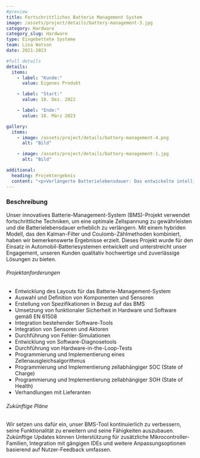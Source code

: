 ```yaml
---
#preview
title: Fortschrittliches Batterie Management System
image: /assets/project/details/battery-management-3.jpg
category: Hardware
category_slug: Hardware
type: Eingebettete Systeme
team: Lina Watson
date: 2021-2023

#full details
details:
  items:
    - label: "Kunde:"
      value: Eigenes Produkt

    - label: "Start:"
      value: 18. Dez. 2022

    - label: "Ende:"
      value: 18. März 2023

gallery:
  items:
    - image: /assets/project/details/battery-management-4.png
      alt: "Bild"

    - image: /assets/project/details/battery-management-1.jpg
      alt: "Bild"

additional:
  heading: Projektergebnis
  content: "<p>Verlängerte Batterielebensdauer: Das entwickelte intelligente Batteriesystem erhöhte die Lebensdauer um mehr als 60 % und zeigte signifikante Verbesserungen in Effizienz und Langlebigkeit. Automatisierte Extraktion: Unser Tool automatisiert den Extraktionsprozess und spart Entwicklern wertvolle Zeit und Mühe. Umfassende Datenorganisation: Entwickler haben Zugriff auf eine detaillierte Liste von Variablen, einschließlich Adressen, Größen, Modulnamen und Datentypen, die alle im XML-Format organisiert sind. Nahtlose Integration: Speziell für die STM32-Serie von Mikrocontrollern entwickelt und kompatibel mit Debug-Dateien, die von Keil uVision-Projekten generiert wurden, wodurch eine nahtlose Integration in bestehende Workflows gewährleistet wird. Anpassbar: Benutzer können den Extraktionsprozess und das Ausgabeformat an ihre spezifischen Anforderungen anpassen. Benutzerfreundliche Oberfläche: Mit einer intuitiven Benutzeroberfläche ist unsere Anwendung für Entwickler aller Erfahrungsstufen zugänglich.</li></ul>"
---
```


### Beschreibung

Unser innovatives Batterie-Management-System (BMS)-Projekt verwendet fortschrittliche Techniken, um eine optimale Zellspannung zu gewährleisten und die Batterielebensdauer erheblich zu verlängern. Mit einem hybriden Modell, das den Kalman-Filter und Coulomb-Zählmethoden kombiniert, haben wir bemerkenswerte Ergebnisse erzielt. Dieses Projekt wurde für den Einsatz in Automobil-Batteriesystemen entwickelt und unterstreicht unser Engagement, unseren Kunden qualitativ hochwertige und zuverlässige Lösungen zu bieten.

###### Projektanforderungen

- Entwicklung des Layouts für das Batterie-Management-System
- Auswahl und Definition von Komponenten und Sensoren
- Erstellung von Spezifikationen in Bezug auf das BMS
- Umsetzung von funktionaler Sicherheit in Hardware und Software gemäß EN 61508
- Integration bestehender Software-Tools
- Integration von Sensoren und Aktoren
- Durchführung von Fehler-Simulationen
- Entwicklung von Software-Diagnosetools
- Durchführung von Hardware-in-the-Loop-Tests
- Programmierung und Implementierung eines Zellenausgleichsalgorithmus
- Programmierung und Implementierung zellabhängiger SOC (State of Charge)
- Programmierung und Implementierung zellabhängiger SOH (State of Health)
- Verhandlungen mit Lieferanten

###### Zukünftige Pläne

Wir setzen uns dafür ein, unser BMS-Tool kontinuierlich zu verbessern, seine Funktionalität zu erweitern und seine Fähigkeiten auszubauen. Zukünftige Updates können Unterstützung für zusätzliche Mikrocontroller-Familien, Integration mit gängigen IDEs und weitere Anpassungsoptionen basierend auf Nutzer-Feedback umfassen.
